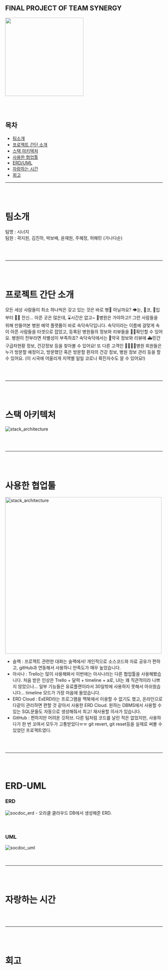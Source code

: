 ## FINAL PROJECT OF TEAM SYNERGY

<img src="https://user-images.githubusercontent.com/33106403/91033035-bd354580-e63d-11ea-9a55-9ae6aa65048a.png" width=250px />


<br><br>

## 목차
- [팀소개](#팀소개)
- [프로젝트 간단 소개](#프로젝트-간단-소개)
- [스택 아키텍처](#스택-아키텍처)
- [사용한 협업툴](#사용한-협업툴)
- [ERD/UML](#ERD-UML)
- [자랑하는 시간](#자랑하는-시간)
- [회고](#회고)

___


<br><br>

# 팀소개
팀명 : 시너지 <br>
팀원 : 곽지원, 김진하, 박보배, 윤재원, 주혜정, 허해민 (가나다순)

<br><br>

___

<br><br>

# 프로젝트 간단 소개

모든 세상 사람들이 최소 하나씩은 갖고 있는 것은 바로 병🤒 아닐까요? 👁눈, 👃코, 👄입부터 🧍‍♀️ 전신... 아픈 곳은 많은데, ⌛️시간은 없고~ 🏥병원은 가야하고!!
그런 사람들을 위해 만들어본 병원 예약 플랫폼이 바로 속닥속닥입니다. 속닥이라는 이름에 걸맞게 속이 아픈 사람들을 타겟으로 잡았고, 등록된 병원들의 정보와 리뷰들을
🕵️‍♀️확인할 수 있어요. 병원이 전부라면 차별성이 부족하죠? 속닥속닥에서는 💊약국 정보와 리뷰에 🚑민간구급차현황 정보, 건강정보 등을 찾아볼 수 있어요!
또 다른 고객인 👩‍⚕️👨‍⚕️병원 회원들은 누가 방문할 예정이고, 방문했던 혹은 방문할 환자의 건강 정보, 병원 정보 관리 등을 할 수 있어요. (이 시국에 어울리게
지역별 일일 코로나 확진자수도 알 수 있어요!)

<br><br>

___

<br><br>

# 스택 아키텍처

<img alt="stack_architecture" src="https://user-images.githubusercontent.com/33106403/91033600-97f50700-e63e-11ea-81e8-18e801677d2f.jpeg">

<br><br>

___

<br><br>

# 사용한 협업툴

<img alt="stack_architecture" src="https://user-images.githubusercontent.com/33106403/91033578-8f043580-e63e-11ea-99ce-05627952bb2d.jpeg" width=500px>

- 슬랙 : 프로젝트 관련한 대화는 슬랙에서! 개인적으로 소스코드와 자료 공유가 편하고, gitHub과 연동해서 사용하니 만족도가 매우 높았습니다.
- 아사나 : Trello는 많이 사용해봐서 이번에는 아사나라는 다른 협업툴을 사용해봤습니다. 처음 받은 인상은 Trello + 달력 + timeline + a로, UI는 꽤 직관적이라 나쁘지 않았으나...
         일부 기능들은 유료플랜이라서 30일밖에 사용하지 못해서 아쉬웠습니다... timeline 모드가 가장 마음에 들었습니다.
- ERD Cloud : ExERD라는 프로그램을 맥북에서 이용할 수 없기도 했고, 온라인으로 다같이 관리하면 편할 것 같아서 사용한 ERD Cloud. 원하는 DBMS에서 사용할 수 있는 SQL문들도 자동으로 생성해줘서 최고!
              재사용할 의사가 있습니다.
- GitHub : 편하지만 어려운 깃허브. 다른 팀처럼 코드를 날린 적은 없었지만, 사용하다가 한 번 꼬여서 모두가 고통받았다ㅠㅠ git revert, git reset등을 실제로 써볼 수 있었던 프로젝트였다.

<br><br>

___

<br><br>

# ERD-UML

### ERD
<img alt="socdoc_erd" src="https://user-images.githubusercontent.com/33106403/91034571-2d44cb00-e640-11ea-9376-9c23dd9d5fe3.jpeg"> 
- 오라클 클라우드 DB에서 생성해준 ERD. 
<br><br><br>


### UML
<img alt="socdoc_uml" src="https://user-images.githubusercontent.com/33106403/91038766-4a7c9800-e646-11ea-94d0-4509370902cb.jpg">
<br><br><br>

___

<br><br>

# 자랑하는 시간

<br><br>

___

<br><br>

# 회고

